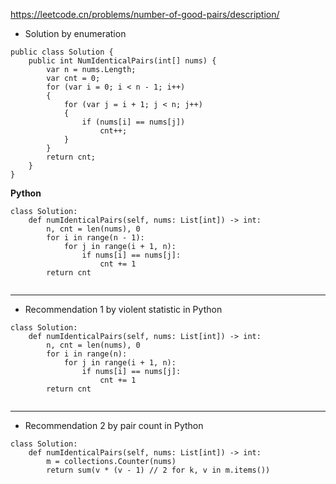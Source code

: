 https://leetcode.cn/problems/number-of-good-pairs/description/   

- Solution by enumeration
```
public class Solution {
    public int NumIdenticalPairs(int[] nums) {
        var n = nums.Length;
        var cnt = 0;
        for (var i = 0; i < n - 1; i++)
        {
            for (var j = i + 1; j < n; j++)
            {
                if (nums[i] == nums[j])
                    cnt++;
            }
        }
        return cnt;
    }
}
```
**Python**
```
class Solution:
    def numIdenticalPairs(self, nums: List[int]) -> int:
        n, cnt = len(nums), 0
        for i in range(n - 1):
            for j in range(i + 1, n):
                if nums[i] == nums[j]:
                    cnt += 1
        return cnt
        
```

---

- Recommendation 1 by violent statistic in Python
```
class Solution:
    def numIdenticalPairs(self, nums: List[int]) -> int:
        n, cnt = len(nums), 0
        for i in range(n):
            for j in range(i + 1, n):
                if nums[i] == nums[j]:
                    cnt += 1
        return cnt
        
```

---

- Recommendation 2 by pair count in Python
```
class Solution:
    def numIdenticalPairs(self, nums: List[int]) -> int:
        m = collections.Counter(nums)
        return sum(v * (v - 1) // 2 for k, v in m.items())
        
```
